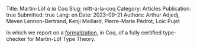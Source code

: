 Title: Martin-Löf <em>à la</em> Coq
Slug: mltt-a-la-coq
Category: Articles
Publication: true
Submitted: true
Lang: en
Date: 2023-09-21
Authors: Arthur Adjedj, Meven Lennon-Bertrand, Kenji Maillard, Pierre-Marie Pédrot, Loïc Pujet

In which we report on a [formalization](https://github.com/CoqHott/logrel-coq), in Coq, of a fully certified type-checker for Martin-Löf Type Theory.